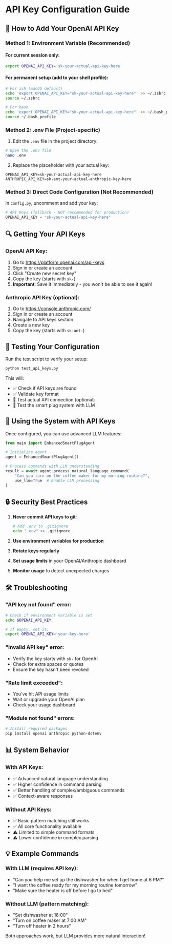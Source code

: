 # API Key Configuration Guide

## 🔑 How to Add Your OpenAI API Key

### Method 1: Environment Variable (Recommended)

#### For current session only:
```bash
export OPENAI_API_KEY='sk-your-actual-api-key-here'
```

#### For permanent setup (add to your shell profile):
```bash
# For zsh (macOS default)
echo 'export OPENAI_API_KEY="sk-your-actual-api-key-here"' >> ~/.zshrc
source ~/.zshrc

# For bash
echo 'export OPENAI_API_KEY="sk-your-actual-api-key-here"' >> ~/.bash_profile
source ~/.bash_profile
```

### Method 2: .env File (Project-specific)

1. Edit the `.env` file in the project directory:
```bash
# Open the .env file
nano .env
```

2. Replace the placeholder with your actual key:
```
OPENAI_API_KEY=sk-your-actual-api-key-here
ANTHROPIC_API_KEY=sk-ant-your-actual-anthropic-key-here
```

### Method 3: Direct Code Configuration (Not Recommended)

In `config.py`, uncomment and add your key:
```python
# API Keys (fallback - NOT recommended for production)
OPENAI_API_KEY = "sk-your-actual-api-key-here"
```

## 🔍 Getting Your API Keys

### OpenAI API Key:
1. Go to https://platform.openai.com/api-keys
2. Sign in or create an account
3. Click "Create new secret key"
4. Copy the key (starts with `sk-`)
5. **Important**: Save it immediately - you won't be able to see it again!

### Anthropic API Key (optional):
1. Go to https://console.anthropic.com/
2. Sign in or create an account
3. Navigate to API keys section
4. Create a new key
5. Copy the key (starts with `sk-ant-`)

## 🧪 Testing Your Configuration

Run the test script to verify your setup:
```bash
python test_api_keys.py
```

This will:
- ✅ Check if API keys are found
- ✅ Validate key format
- 🧪 Test actual API connection (optional)
- 🤖 Test the smart plug system with LLM

## 🚀 Using the System with API Keys

Once configured, you can use advanced LLM features:

```python
from main import EnhancedSmartPlugAgent

# Initialize agent
agent = EnhancedSmartPlugAgent()

# Process commands with LLM understanding
result = await agent.process_natural_language_command(
    "Can you turn on the coffee maker for my morning routine?",
    use_llm=True  # Enable LLM processing
)
```

## 🔒 Security Best Practices

1. **Never commit API keys to git**:
   ```bash
   # Add .env to .gitignore
   echo ".env" >> .gitignore
   ```

2. **Use environment variables for production**

3. **Rotate keys regularly**

4. **Set usage limits** in your OpenAI/Anthropic dashboard

5. **Monitor usage** to detect unexpected charges

## 🛠️ Troubleshooting

### "API key not found" error:
```bash
# Check if environment variable is set
echo $OPENAI_API_KEY

# If empty, set it:
export OPENAI_API_KEY='your-key-here'
```

### "Invalid API key" error:
- Verify the key starts with `sk-` for OpenAI
- Check for extra spaces or quotes
- Ensure the key hasn't been revoked

### "Rate limit exceeded":
- You've hit API usage limits
- Wait or upgrade your OpenAI plan
- Check your usage dashboard

### "Module not found" errors:
```bash
# Install required packages
pip install openai anthropic python-dotenv
```

## 📊 System Behavior

### With API Keys:
- ✅ Advanced natural language understanding
- ✅ Higher confidence in command parsing
- ✅ Better handling of complex/ambiguous commands
- ✅ Context-aware responses

### Without API Keys:
- ✅ Basic pattern matching still works
- ✅ All core functionality available
- ⚠️ Limited to simple command formats
- ⚠️ Lower confidence in complex parsing

## 💡 Example Commands

### With LLM (requires API key):
- "Can you help me set up the dishwasher for when I get home at 6 PM?"
- "I want the coffee ready for my morning routine tomorrow"
- "Make sure the heater is off before I go to bed"

### Without LLM (pattern matching):
- "Set dishwasher at 18:00"
- "Turn on coffee maker at 7:00 AM"
- "Turn off heater in 2 hours"

Both approaches work, but LLM provides more natural interaction!
